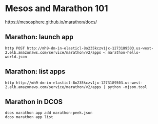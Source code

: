 # Mesos and Marathon 101

https://mesosphere.github.io/marathon/docs/


## Marathon: launch app

    http POST http://mh9-dm-in-elasticl-8o235kczv1jx-1273189503.us-west-2.elb.amazonaws.com/service/marathon/v2/apps < marathon-hello-world.json

## Marathon: list apps

    http http://mh9-dm-in-elasticl-8o235kczv1jx-1273189503.us-west-2.elb.amazonaws.com/service/marathon/v2/apps | python -mjson.tool

## Marathon in DCOS

    dcos marathon app add marathon-peek.json
    dcos marathon app list
